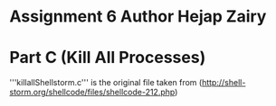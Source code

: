 # Assignment 6  Author Hejap Zairy
# Part C (Kill All Processes)

'''killallShellstorm.c''' is the original file taken from (http://shell-storm.org/shellcode/files/shellcode-212.php)